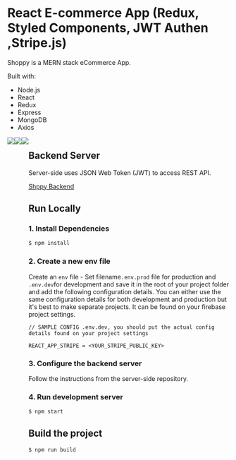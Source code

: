 # React E-commerce App (Redux, Styled Components, JWT Authen ,Stripe.js)

Shoppy is a MERN stack eCommerce App. 

Built with:
* Node.js 
* React 
* Redux
* Express
* MongoDB
* Axios




<div style="display: flex;">
    <img src="https://i.ibb.co/DKkyCz6/HomePage.gif"/>
    <img src="https://i.ibb.co/56yn33J/eeee.gif"/>
      <img src="https://i.ibb.co/nM31gnY/ezgif-7-4a68002e55.gif"/>

<div>

## Backend Server
Server-side uses JSON Web Token (JWT) to access REST API.

<a href="https://github.com/ghassenbenzahra123/Ecommerce-shop-backend" target="_blank">Shppy Backend</a>

## Run Locally
### 1. Install Dependencies
```sh
$ npm install
```

### 2. Create a new env file

Create an `env` file - Set filename`.env.prod` file for production and `.env.dev`for development and save it in the root of your project folder
and add the following configuration details. You can either use the same configuration details for both development and production but it's best to make separate projects. It can be found on your firebase project settings.

```
// SAMPLE CONFIG .env.dev, you should put the actual config details found on your project settings

REACT_APP_STRIPE = <YOUR_STRIPE_PUBLIC_KEY> 

``` 

### 3. Configure the backend server

Follow the instructions from the server-side repository.


### 4. Run development server
```sh 
$ npm start
```

## Build the project
```sh
$ npm run build
```
